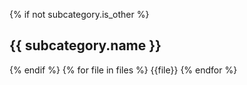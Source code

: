 {% if not subcategory.is_other %}
## {{ subcategory.name }}
{% endif %}
{% for file in files %}
{{file}}
{% endfor %}

